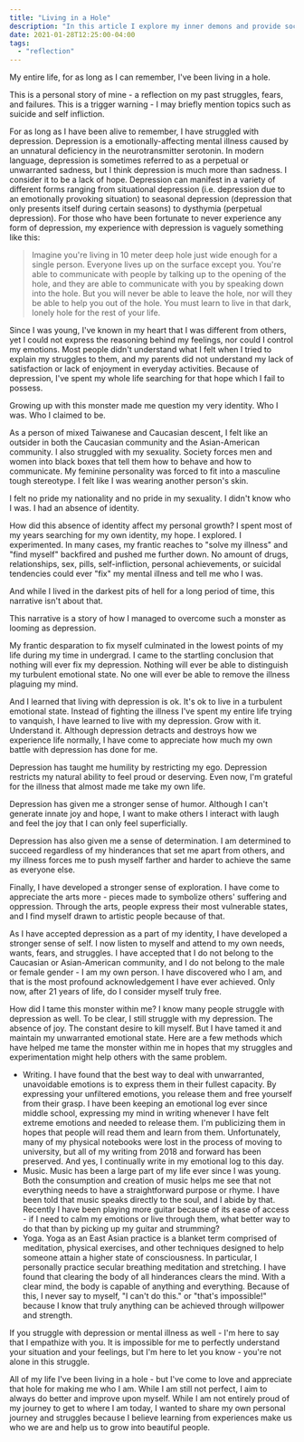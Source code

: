 ```yaml
---
title: "Living in a Hole"
description: "In this article I explore my inner demons and provide social commentary on how I have overcome them."
date: 2021-01-28T12:25:00-04:00
tags:
  - "reflection"
---
```


My entire life, for as long as I can remember, I've been living in a hole.

This is a personal story of mine - a reflection on my past struggles, fears, and failures. This is a trigger warning - I may briefly mention topics such as suicide and self infliction.

For as long as I have been alive to remember, I have struggled with depression. Depression is a emotionally-affecting mental illness caused by an unnatural deficiency in the neurotransmitter serotonin. In modern language, depression is sometimes referred to as a perpetual or unwarranted sadness, but I think depression is much more than sadness. I consider it to be a lack of hope. Depression can manifest in a variety of different forms ranging from situational depression (i.e. depression due to an emotionally provoking situation) to seasonal depression (depression that only presents itself during certain seasons) to dysthymia (perpetual depression). For those who have been fortunate to never experience any form of depression, my experience with depression is vaguely something like this:

> Imagine you're living in 10 meter deep hole just wide enough for a single person. Everyone lives up on the surface except you. You're able to communicate with people by talking up to the opening of the hole, and they are able to communicate with you by speaking down into the hole. But you will never be able to leave the hole, nor will they be able to help you out of the hole. You must learn to live in that dark, lonely hole for the rest of your life.

Since I was young, I've known in my heart that I was different from others, yet I could not express the reasoning behind my feelings, nor could I control my emotions. Most people didn't understand what I felt when I tried to explain my struggles to them, and my parents did not understand my lack of satisfaction or lack of enjoyment in everyday activities. Because of depression, I've spent my whole life searching for that hope which I fail to possess.

Growing up with this monster made me question my very identity. Who I was. Who I claimed to be.

As a person of mixed Taiwanese and Caucasian descent, I felt like an outsider in both the Caucasian community and the Asian-American community. I also struggled with my sexuality. Society forces men and women into black boxes that tell them how to behave and how to communicate. My feminine personality was forced to fit into a masculine tough stereotype. I felt like I was wearing another person's skin.

I felt no pride my nationality and no pride in my sexuality. I didn't know who I was. I had an absence of identity.

How did this absence of identity affect my personal growth? I spent most of my years searching for my own identity, my hope. I explored. I experimented. In many cases, my frantic reaches to "solve my illness" and "find myself" backfired and pushed me further down. No amount of drugs, relationships, sex, pills, self-infliction, personal achievements, or suicidal tendencies could ever "fix" my mental illness and tell me who I was.

And while I lived in the darkest pits of hell for a long period of time, this narrative isn't about that.

This narrative is a story of how I managed to overcome such a monster as looming as depression.

My frantic desparation to fix myself culminated in the lowest points of my life during my time in undergrad. I came to the startling conclusion that nothing will ever fix my depression. Nothing will ever be able to distinguish my turbulent emotional state. No one will ever be able to remove the illness plaguing my mind.

And I learned that living with depression is ok. It's ok to live in a turbulent emotional state. Instead of fighting the illness I've spent my entire life trying to vanquish, I have learned to live with my depression. Grow with it. Understand it. Although depression detracts and destroys how we experience life normally, I have come to appreciate how much my own battle with depression has done for me.

Depression has taught me humility by restricting my ego. Depression restricts my natural ability to feel proud or deserving. Even now, I'm grateful for the illness that almost made me take my own life.

Depression has given me a stronger sense of humor. Although I can't generate innate joy and hope, I want to make others I interact with laugh and feel the joy that I can only feel superficially.

Depression has also given me a sense of determination. I am determined to succeed regardless of my hinderances that set me apart from others, and my illness forces me to push myself farther and harder to achieve the same as everyone else.

Finally, I have developed a stronger sense of exploration. I have come to appreciate the arts more - pieces made to symbolize others' suffering and oppression. Through the arts, people express their most vulnerable states, and I find myself drawn to artistic people because of that.

As I have accepted depression as a part of my identity, I have developed a stronger sense of self. I now listen to myself and attend to my own needs, wants, fears, and struggles. I have accepted that I do not belong to the Caucasian or Asian-American community, and I do not belong to the male or female gender - I am my own person. I have discovered who I am, and that is the most profound acknowledgement I have ever achieved. Only now, after 21 years of life, do I consider myself truly free.

How did I tame this monster within me? I know many people struggle with depression as well. To be clear, I still struggle with my depression. The absence of joy. The constant desire to kill myself. But I have tamed it and maintain my unwarranted emotional state. Here are a few methods which have helped me tame the monster within me in hopes that my struggles and experimentation might help others with the same problem.

* Writing. I have found that the best way to deal with unwarranted, unavoidable emotions is to express them in their fullest capacity. By expressing your unfiltered emotions, you release them and free yourself from their grasp. I have been keeping an emotional log ever since middle school, expressing my mind in writing whenever I have felt extreme emotions and needed to release them. I'm publicizing them in hopes that people will read them and learn from them. Unfortunately, many of my physical notebooks were lost in the process of moving to university, but all of my writing from 2018 and forward has been preserved. And yes, I continually write in my emotional log to this day.
* Music. Music has been a large part of my life ever since I was young. Both the consumption and creation of music helps me see that not everything needs to have a straightforward purpose or rhyme. I have been told that music speaks directly to the soul, and I abide by that. Recently I have been playing more guitar because of its ease of access - if I need to calm my emotions or live through them, what better way to do that than by picking up my guitar and strumming?
* Yoga. Yoga as an East Asian practice is a blanket term comprised of meditation, physical exercises, and other techniques designed to help someone attain a higher state of consciousness. In particular, I personally practice secular breathing meditation and stretching. I have found that clearing the body of all hinderances clears the mind. With a clear mind, the body is capable of anything and everything. Because of this, I never say to myself, "I can't do this." or "that's impossible!" because I know that truly anything can be achieved through willpower and strength.

If you struggle with depression or mental illness as well - I'm here to say that I empathize with you. It is impossible for me to perfectly understand your situation and your feelings, but I'm here to let you know - you're not alone in this struggle.

All of my life I've been living in a hole - but I've come to love and appreciate that hole for making me who I am. While I am still not perfect, I aim to always do better and improve upon myself. While I am not entirely proud of my journey to get to where I am today, I wanted to share my own personal journey and struggles because I believe learning from experiences make us who we are and help us to grow into beautiful people.
